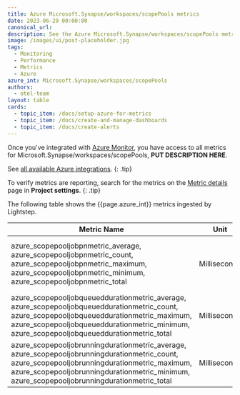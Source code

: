 ```yaml
---
title: Azure Microsoft.Synapse/workspaces/scopePools metrics
date: 2023-06-29 00:00:00
canonical_url:
description: See the Azure Microsoft.Synapse/workspaces/scopePools metrics ingested by Lightstep Observability
image: /images/ui/post-placeholder.jpg
tags:
  - Monitoring
  - Performance
  - Metrics
  - Azure
azure_int: Microsoft.Synapse/workspaces/scopePools
authors:
  - otel-team
layout: table
cards:
  - topic_item: /docs/setup-azure-for-metrics
  - topic_item: /docs/create-and-manage-dashboards
  - topic_item: /docs/create-alerts
---
```

Once you've integrated with [Azure Monitor](/docs/setup-azure-for-metrics), you have access to all metrics for Microsoft.Synapse/workspaces/scopePools, **PUT DESCRIPTION HERE**. 

See [all available Azure integrations](/docs/azure-metrics).
{: .tip}

To verify metrics are reporting, search for the metrics on the [Metric details](/docs/manage-metric-details) page in **Project settings**.
{: .tip}

The following table shows the {{page.azure_int}} metrics ingested by Lightstep.
<table class="table-aws">
<colgroup><col span="1" style="width: 35%;" /><col span="1" style="width: 15%;" /><col span="1" style="width: 35%;" /></colgroup>
  <thead>
    <th>Metric Name</th>
    <th>Unit</th>
    <th>Description</th>
  </thead>
  <tr>
    <td>azure_scopepooljobpnmetric_average, azure_scopepooljobpnmetric_count, azure_scopepooljobpnmetric_maximum, azure_scopepooljobpnmetric_minimum, azure_scopepooljobpnmetric_total</td>
    <td>Milliseconds</td>
    <td>PN (process node) duration (Milliseconds) used by each SCOPE job</td>
  </tr>
  <tr>
    <td>azure_scopepooljobqueueddurationmetric_average, azure_scopepooljobqueueddurationmetric_count, azure_scopepooljobqueueddurationmetric_maximum, azure_scopepooljobqueueddurationmetric_minimum, azure_scopepooljobqueueddurationmetric_total</td>
    <td>Milliseconds</td>
    <td>Queued duration (Milliseconds) used by each SCOPE job</td>
  </tr>
  <tr>
    <td>azure_scopepooljobrunningdurationmetric_average, azure_scopepooljobrunningdurationmetric_count, azure_scopepooljobrunningdurationmetric_maximum, azure_scopepooljobrunningdurationmetric_minimum, azure_scopepooljobrunningdurationmetric_total</td>
    <td>Milliseconds</td>
    <td>Running duration (Milliseconds) used by each SCOPE job</td>
  </tr>
</table>
